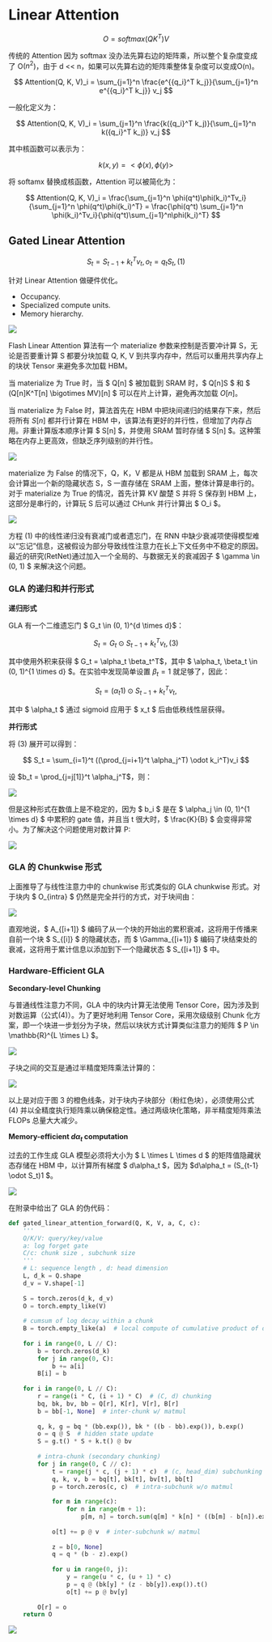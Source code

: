 # Linear Attention

$$
O = softmax(QK^T)V
$$

传统的 Attention 因为 softmax 没办法先算右边的矩阵乘，所以整个复杂度变成了 O($n^2$)，由于 d << n，如果可以先算右边的矩阵乘整体复杂度可以变成O(n)。

$$
Attention(Q, K, V)_i = \sum_{j=1}^n \frac{e^{{q_i}^T k_j}}{\sum_{j=1}^n e^{{q_i}^T k_j}} v_j
$$

一般化定义为：

$$
Attention(Q, K, V)_i = \sum_{j=1}^n \frac{k({q_i}^T k_j)}{\sum_{j=1}^n k({q_i}^T k_j)} v_j
$$

其中核函数可以表示为：

$$
k(x, y) = <\phi(x), \phi(y)>
$$

将 softamx 替换成核函数，Attention 可以被简化为：

$$
Attention(Q, K, V)_i = \frac{\sum_{j=1}^n \phi(q^t)\phi(k_i)^Tv_i}{\sum_{j=1}^n \phi(q^t)\phi(k_i)^T} = \frac{\phi(q^t) \sum_{j=1}^n \phi(k_i)^Tv_i}{\phi(q^t)\sum_{j=1}^n\phi(k_i)^T}
$$

## Gated Linear Attention

$$
S_t = S_{t-1} + k_t^{T}v_t, o_t = q_tS_t, (1)
$$

针对 Linear Attention 做硬件优化。

- Occupancy.
- Specialized compute units.
- Memory hierarchy.

![](LinearAttention/fwd_pass.png)

Flash Linear Attention 算法有一个 materialize 参数来控制是否要冲计算 S，无论是否要重计算 S 都要分块加载 Q, K, V 到共享内存中，然后可以重用共享内存上的块状 Tensor 来避免多次加载 HBM。

当 materialize 为 True 时，当 $ Q[n] $ 被加载到 SRAM 时，$ Q[n]S $ 和 $ (Q[n]K^T[n] \bigotimes MV)[n] $ 可以在片上计算，避免再次加载 $O[n]$。

当 materialize 为 False 时，算法首先在 HBM 中把块间递归的结果存下来，然后将所有 $S[n]$ 都并行计算在 HBM 中，该算法有更好的并行性，但增加了内存占用。非重计算版本顺序计算 $ S[n] $，并使用 SRAM 暂时存储 $ S[n] $。这种策略在内存上更高效，但缺乏序列级别的并行性。

![](LinearAttention/fig1.png)

materialize 为 False 的情况下，Q，K，V 都是从 HBM 加载到 SRAM 上，每次会计算出一个新的隐藏状态 S，S 一直存储在 SRAM 上面，整体计算是串行的。对于 materialize 为 True 的情况，首先计算 KV 酸楚 S 并将 S 保存到 HBM 上，这部分是串行的，计算玩 S 后可以通过 CHunk 并行计算出 $ O_i $。

![](LinearAttention/fig2.png)

方程 (1) 中的线性递归没有衰减门或者遗忘门，在 RNN 中缺少衰减项使得模型难以“忘记”信息，这被假设为部分导致线性注意力在长上下文任务中不稳定的原因。最近的研究(RetNet)通过加入一个全局的、与数据无关的衰减因子 $ \gamma \in (0, 1) $ 来解决这个问题。

### GLA 的递归和并行形式

**递归形式**

GLA 有一个二维遗忘门 $ G_t \in (0, 1)^{d \times d}$：

$$
S_t = G_t \odot S_{t-1} + k_t^{T}v_t,  (3)
$$

其中使用外积来获得 $ G_t = \alpha_t \beta_t^T$，其中 $ \alpha_t, \beta_t \in (0, 1)^{1 \times d} $。在实验中发现简单设置 $\beta_t = 1$ 就足够了，因此：

$$
S_t = (\alpha_t 1) \odot S_{t-1} + k_t^{T}v_t, 
$$

其中 $ \alpha_t $ 通过 sigmoid 应用于 $ x_t $ 后由低秩线性层获得。 

**并行形式**

将 (3) 展开可以得到：

$$
S_t = \sum_{i=1}^t ((\prod_{j=i+1}^t \alpha_j^T) \odot k_i^T)v_i 
$$

设 $b_t = \prod_{j=j[1]}^t \alpha_j^T$，则：

![](LinearAttention/formula1.png)

但是这种形式在数值上是不稳定的，因为 $ b_i $ 是在 $ \alpha_j \in (0, 1)^{1 \times d} $ 中累积的 gate 值，并且当 t 很大时，$ \frac{K}{B} $ 会变得非常小。为了解决这个问题使用对数计算 P: 

![](LinearAttention/formula2.png)


### GLA 的 Chunkwise 形式

上面推导了与线性注意力中的 chunkwise 形式类似的 GLA chunkwise 形式。对于块内 $ O_{intra} $ 仍然是完全并行的方式，对于块间由：

![](LinearAttention/formula3.png)

直观地说，$ A_{[i+1]} $ 编码了从一个块的开始出的累积衰减，这将用于传播来自前一个块 $ S_{[i]} $ 的隐藏状态，而 $ \Gamma_{[i+1]} $ 编码了块结束处的衰减，这将用于累计信息以添加到下一个隐藏状态 $ S_{[i+1]} $ 中。 

### Hardware-Efficient GLA

**Secondary-level Chunking**

与普通线性注意力不同，GLA 中的块内计算无法使用 Tensor Core，因为涉及到对数运算（公式(4)）。为了更好地利用 Tensor Core，采用次级级别 Chunk 化方案，即一个块进一步划分为子块，然后以块状方式计算类似注意力的矩阵 $ P \in \mathbb{R}^{L \times L} $。

![](LinearAttention/fig3.png)

子块之间的交互是通过半精度矩阵乘法计算的：

![](LinearAttention/formula4.png)

以上是对应于图 3 的橙色线条，对于块内子块部分（粉红色块），必须使用公式 (4) 并以全精度执行矩阵乘以确保稳定性。通过两级块化策略，非半精度矩阵乘法 FLOPs 总量大大减少。

**Memory-efficient $d\alpha_t$ computation**

过去的工作生成 GLA 模型必须将大小为 $ L \times L \times d $ 的矩阵值隐藏状态存储在 HBM 中，以计算所有梯度 $ d\alpha_t $，因为 $d\alpha_t = (S_{t-1} \odot S_t)1 $。

![](LinearAttention/formula5.png)

在附录中给出了 GLA 的伪代码：

```python
def gated_linear_attention_forward(Q, K, V, a, C, c):
    ''' 
    Q/K/V: query/key/value 
    a: log forget gate 
    C/c: chunk size , subchunk size 
    '''
    # L: sequence length , d: head dimension
    L, d_k = Q.shape
    d_v = V.shape[-1]
    
    S = torch.zeros(d_k, d_v)
    O = torch.empty_like(V)
    
    # cumsum of log decay within a chunk
    B = torch.empty_like(a)  # local compute of cumulative product of decay within a chunk
    
    for i in range(0, L // C):
        b = torch.zeros(d_k)
        for j in range(0, C):
            b += a[i]
        B[i] = b
    
    for i in range(0, L // C):
        r = range(i * C, (i + 1) * C)  # (C, d) chunking
        bq, bk, bv, bb = Q[r], K[r], V[r], B[r]
        b = bb[-1, None]  # inter-chunk w/ matmul
        
        q, k, g = bq * (bb.exp()), bk * ((b - bb).exp()), b.exp()
        o = q @ S  # hidden state update
        S = g.t() * S + k.t() @ bv
        
        # intra-chunk (secondary chunking)
        for j in range(0, C // c):
            t = range(j * c, (j + 1) * c)  # (c, head_dim) subchunking
            q, k, v, b = bq[t], bk[t], bv[t], bb[t]
            p = torch.zeros(c, c)  # intra-subchunk w/o matmul
            
            for m in range(c):
                for n in range(m + 1):
                    p[m, n] = torch.sum(q[m] * k[n] * ((b[m] - b[n]).exp()))
                    
            o[t] += p @ v  # inter-subchunk w/ matmul
            
            z = b[0, None]
            q = q * (b - z).exp()
            
            for u in range(0, j):
                y = range(u * c, (u + 1) * c)
                p = q @ (bk[y] * (z - bb[y]).exp()).t()
                o[t] += p @ bv[y]
    
        O[r] = o
    return O
```

![](LinearAttention/alg3.png)

